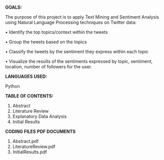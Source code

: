 **GOALS:**

The purpose of this project is to apply Text Mining and Sentiment Analysis using Natural Language Processing techniques on Twitter data:

•	Identify the top topics/context within the tweets

•	Group the tweets based on the topics

•	Classify the tweets by the sentiment they express within each topic 

•	Visualize the results of the sentiments expressed by topic, sentiment, location, number of followers for the user.

**LANGUAGES USED:**

Python

**TABLE OF CONTENTS:**
1.	Abstract
2.	Literature Review
3.	Explanatory Data Analysis
4.	Initial Results

**CODING FILES**
**PDF DOCUMENTS**
1.	Abstract.pdf
2.	LiteratureReview.pdf
3.	InitialResults.pdf

